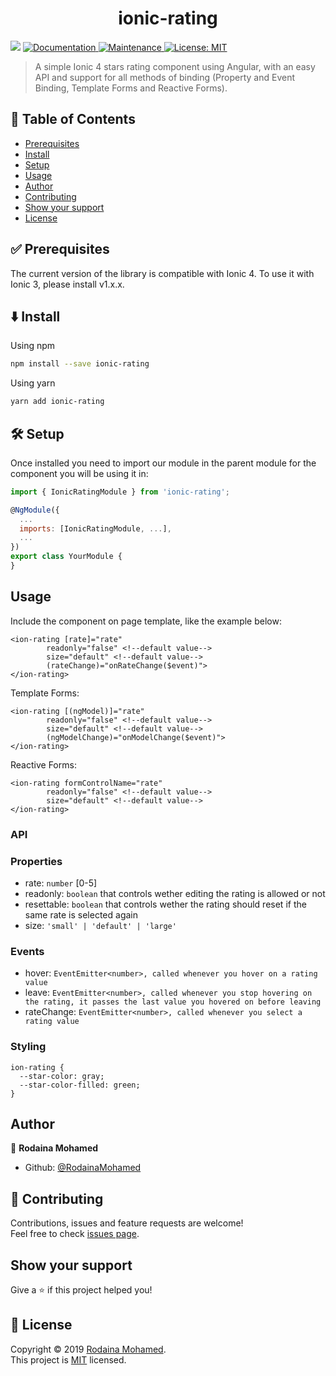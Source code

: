 <h1 align="center">ionic-rating</h1>
<p>
  <img src="https://img.shields.io/badge/version-2.0.0-blue.svg?cacheSeconds=2592000" />
  <a href="https://github.com/RodainaMohamed/ionic-rating#readme">
    <img alt="Documentation" src="https://img.shields.io/badge/documentation-yes-brightgreen.svg" target="_blank" />
  </a>
  <a href="https://github.com/RodainaMohamed/ionic-rating/graphs/commit-activity">
    <img alt="Maintenance" src="https://img.shields.io/badge/Maintained%3F-yes-green.svg" target="_blank" />
  </a>
  <a href="https://github.com/RodainaMohamed/ionic-rating/blob/master/LICENSE">
    <img alt="License: MIT" src="https://img.shields.io/badge/License-MIT-yellow.svg" target="_blank" />
  </a>
</p>

> A simple Ionic 4 stars rating component using Angular, with an easy API and support for all methods of binding (Property and Event Binding, Template Forms and Reactive Forms).

<!-- ### 🏠 [Homepage](https://github.com/RodainaMohamed/ionic-rating) -->

## 📝 Table of Contents

- [Prerequisites](#prerequisites)
- [Install](#install)
- [Setup](#setup)
- [Usage](#usage)
- [Author](#author)
- [Contributing](#contributing)
- [Show your support](#support)
- [License](#license)

## ✅ Prerequisites <a name = "prerequisites"></a>

The current version of the library is compatible with Ionic 4. To use it with Ionic 3, please install v1.x.x.

## ⬇️ Install <a name = "install"></a>

Using npm

```sh
npm install --save ionic-rating
```

Using yarn

```sh
yarn add ionic-rating
```

## 🛠 Setup <a name = "setup"></a>

Once installed you need to import our module in the parent module for the component you will be using it in:

```js
import { IonicRatingModule } from 'ionic-rating';

@NgModule({
  ...
  imports: [IonicRatingModule, ...],
  ...
})
export class YourModule {
}
```

## Usage <a name = "usage"></a>

Include the component on page template, like the example below:

```
<ion-rating [rate]="rate"
        readonly="false" <!--default value-->
        size="default" <!--default value-->
        (rateChange)="onRateChange($event)">
</ion-rating>
```

Template Forms:

```
<ion-rating [(ngModel)]="rate"
        readonly="false" <!--default value-->
        size="default" <!--default value-->
        (ngModelChange)="onModelChange($event)">
</ion-rating>
```

Reactive Forms:

```
<ion-rating formControlName="rate"
        readonly="false" <!--default value-->
        size="default" <!--default value-->
</ion-rating>
```

### API

### Properties

- rate: `number` [0-5]
- readonly: `boolean` that controls wether editing the rating is allowed or not
- resettable: `boolean` that controls wether the rating should reset if the same rate is selected again
- size: `'small' | 'default' | 'large'`

### Events

- hover: `EventEmitter<number>, called whenever you hover on a rating value`
- leave: `EventEmitter<number>, called whenever you stop hovering on the rating, it passes the last value you hovered on before leaving`
- rateChange: `EventEmitter<number>, called whenever you select a rating value`

### Styling

```
ion-rating {
  --star-color: gray;
  --star-color-filled: green;
}
```

## Author <a name = "author"></a>

👤 **Rodaina Mohamed**

- Github: [@RodainaMohamed](https://github.com/RodainaMohamed)

## 🤝 Contributing <a name = "contributing"></a>

Contributions, issues and feature requests are welcome!<br />Feel free to check [issues page](https://github.com/RodainaMohamed/ionic-rating/issues).

## Show your support <a name = "support"></a>

Give a ⭐️ if this project helped you!

## 📝 License <a name = "license"></a>

Copyright © 2019 [Rodaina Mohamed](https://github.com/RodainaMohamed).<br />
This project is [MIT](https://github.com/RodainaMohamed/ionic-rating/blob/master/LICENSE) licensed.
